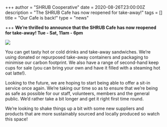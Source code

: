 +++
author = "SHRUB Cooperative"
date = 2020-08-26T23:00:00Z
description = "The SHRUB Cafe has now reopened for take-away!"
tags = []
title = "Our Cafe is back!"
type = "news"

+++
**We’re thrilled to announce that the SHRUB Cafe has now reopened for take-away! Tue - Sat, 11am - 6pm**

![](https://res.cloudinary.com/shrub-co-op/image/upload/v1578413767/shrubcoop.org/media/81488896_502644277024468_3799730216419459072_n_ewash9.png)

You can get tasty hot or cold drinks and take-away sandwiches. We’re using donated or repurposed take-away containers and packaging to minimise our carbon footprint. We also have a range of second-hand keep cups for sale (you can bring your own and have it filled with a steaming hot oat latte!).

Looking to the future, we are hoping to start being able to offer a sit-in service once again. We’re taking our time so as to ensure that we’re being as safe as possible for our staff, volunteers, members and the general public. We’d rather take a bit longer and get it right first time round.

We’re looking to shake things up a bit with some new suppliers and products that are more sustainably sourced and locally produced so watch this space!